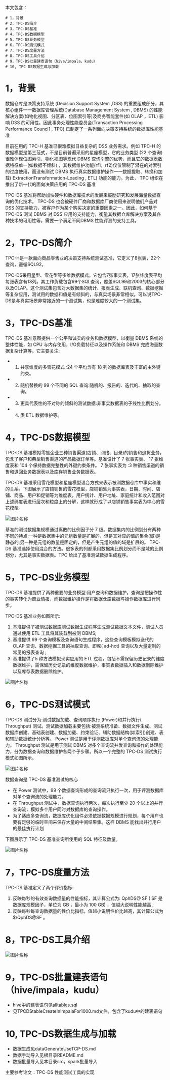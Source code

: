 本文包含：
    
    # 1，背景
    # 2，TPC-DS简介
    # 3，TPC-DS基准
    # 4，TPC-DS数据模型
    # 5，TPC-DS业务模型
    # 6，TPC-DS测试模式
    # 7，TPC-DS度量方法
    # 8，TPC-DS工具介绍
    # 9，TPC-DS批量建表语句（hive/impala，kudu）
    # 10, TPC-DS数据生成与加载

# 1，背景

数据仓库是决策支持系统 (Decision Support System ,DSS) 的重要组成部分，其核心组件一一数据库管理系统(Database Management System , DBMS) 的性能解决方案(如物化视图、分区表、位图索引等)及商务智能套件(如 OLAP ，ETL) 影响 DSS 的可用性。因此事务处理性能委员会(Transaction Processing Performance Counci1 , TPC) 已制定了一系列面向决策支持系统的数据库性能基准

目前在用的 TPC-H 基准已很难模拟日益复杂的 DSS 业务需求。例如 TPC-H 的数据模型是第三范式，不是目前普遍采用的星座模型，它的业务类型 (22 个查询)很难体现位图索引、物化视图等现代 DBMS 查询引擎的优势，而且它的数据表数据特征单一(如数据不倾斜) ，其数据维护功能(rf1，rf2)仅仅限制了潜在的对索引的过度使用，而没有测试 DBMS 执行真实数据维护操作一一数据提取、转换和加载( ExtractionTransformation-Loading , ETL) 功能的能力。为此， TPC 组织在推出了新一代的面向决策应用的 TPC-DS 基准

TPC-DS 基准将帮助加快硬件和数据库技术的发展来鼓励研究和发展海量数据查询的优化技术。 TPC-DS 也会被硬件厂商和数据库厂商使用来说明他们产品对 DSS 的支持能力，被客户作为某个购买决定的重要因素之一。因此，如何基于 TPC-DS 测试 DBMS 对 DSS 应用的支持能力，衡量其数据仓库解决方案及其各种技术的可用性等，需要一个满足不同DBMS 性能评测的支持工具。

# 2，TPC-DS简介

TPC-H是一款面向商品零售业的决策支持系统测试基准，它定义了8张表，22个查询，遵循SQL92。

TPC-DS采用星型、雪花型等多维数据模式。它包含7张事实表，17张纬度表平均每张表含有18列。其工作负载包含99个SQL查询，覆盖SQL99和2003的核心部分以及OLAP。这个测试集包含对大数据集的统计、报表生成、联机查询、数据挖掘等复杂应用，测试用的数据和值是有倾斜的，与真实场景非常相似。可以说TPC-DS是与真实场景非常接近的一个测试集，也是难度较大的一个测试集。

# 3，TPC-DS基准

TPC-DS 基准意图提供一个公平和诚实的业务和数据模型，以衡量 DBMS 系统的整体性能，如 CPU 与内存使用，I/O负载特征以及操作系统和 DBMS 完成海量数据复杂计算等。它主要关注:

* 1) 共享维度的多雪花模式 :24 个平均含有 18 列的数据库表及丰富的主外键约束。
* 2) 随机替换的 99 个不同的 SQL 查询:随机的、报告的、迭代的、抽取的查询。
* 3) 更具代表性的不对称的倾斜的测试数据:非事实数据表的子线性比例划分。
* 4) 类 ETL 数据维护等。

# 4，TPC-DS数据模型

TPC-DS 基准模拟零售企业三种销售渠道(店铺、网络、目录)的销售和退货业务，包含了客户和典型销售渠道的产品数据订单等。基准设计了 7 张事实表、 17 张维度表和 104 个保持数据完整性的外键约束条件。 7 张事实表为 :3 种销售渠道的销售和退回业务数据表以及库存销售业务数据表。

TPC-DS 基准采用雪花模型和星座模型温合方式来表示被测数据仓库中事实和维的关系。下图展示了店铺销售的雪花模型，店铺销售为事实表，日期、时间、店铺、商品、用户和促销等为维度表，用户统计、用户地址、家庭统计和收入范围对上述纬度表进行层次和粒度上的分解，这样就形成了以店铺销售事实表为中心的雪花模型。

<img src="https://github.com/jimmy-src/img/blob/master/tpcds/tpcdsmodel.jpg" width = "" height = "" alt="图片名称" align=center />

基准的测试数据集规模通过离散的比例因子分 7 级。数据集内的比例划分有两种不同的特点:一种是数据集中的元组数量是扩展的，但是其对应的值的集合(域)是静态的;另一种是元组的数量是固定的，但是产生元组的值的域是扩展的。 TPC-DS 基准选择使用混合的方法。很多表的列都采用数据集比例划分而不是域的比例划分，尤其是事实数据表。TPC 给出了基准测试数据生成程序。

# 5，TPC-DS业务模型

TPC-DS 基准提供了两种重要的业务模型:用户查询和数据维护。查询是把操作性的事实转化为商业情报，而数据维护操作是将数据仓库数据与操作数据库进行同步。

TPC-DS 基准业务如图所示: 

1) 基准提供了被测试数据库测试数据生成程序生成测试数据文本文件，测试人员通过使用 ETL 工具将其装载到被测 DBMS;
2) 基准提供 99 个查询模板及查询语句生成程序，这些查询模板模拟迭代的OLAP 查询、数据挖掘工具的抽取查询、即席( ad-hot) 查询以及大量定制的常见的报表查询 ;
3) 基准提供了5 种方法模拟现实应用的 ETL 过程，包括不需保留历史记录的维度数据维护，需保留历史记录的维度数据维护，事实表数据插入和数据删除维护以及库存表数据删除维护。

<img src="https://github.com/jimmy-src/img/blob/master/tpcds/tpcdsbusiness.jpg" width = "" height = "" alt="图片名称" align=center />

# 6，TPC-DS测试模式

TPC-DS 测试分为:测试数据加载、查询顺序执行 (Power)和并行执行( Throughput) 测试。测试数据加载主要包括:被测系统准备、数据文件生成、测试数据库创建、基础表创建、数据加载、约束验证、辅助数据结构(如索引)创建、表和辅助数据统计分析等。 Power 测试是用于评测数据库对单个查询流的处理能力。 Throughput 测试是用于测试 DBMS 对多个查询流并发查询和操作的处理能力，分为数据查询和数据维护各两个子步骤。所以一个完整的 TPC-DS 测试执行模式如图所示。

<img src="https://github.com/jimmy-src/img/blob/master/tpcds/tpcdstest.jpg" width = "" height = "" alt="图片名称" align=center />

数据查询是 TPC-DS 基准测试的核心

* 在 Power 测试中，99 个数据查询形成的查询流只执行一次，用于评测数据库对单个查询流的处理能力。
* 在 Throughput 测试中，数据查询执行两次，每次执行至少 20 个以上的并行查询流，模拟多个用户同时对数据库的查询操作。
* 为了适应多查询流，数据库优化组件必须依据数据规模进行规划，每个用户也要有足够的临时空间来保存大量的中间结果集。这样 DBMS 能找出并行用户的最佳执行计划

下图展示了 TPC-DS 基准查询所使用的 SQL 特征及数量。

<img src="https://github.com/jimmy-src/img/blob/master/tpcds/tpcdstrait.jpg" width = "" height = "" alt="图片名称" align=center />

# 7，TPC-DS度量方法

TPC-DS 基准定义了两个评价指标:

1) 反映每秒的有效查询数据量的性能指标，其计算公式为: QphDS@ SF ( SF 是数据库规模因子，单位为 GB ，最小为 100 GB) ，值越大说明性能越高 ;
2) 反映每秒每查询数据量的性价比指标，值越小说明性价比越高，其计算公式为 $/QphDS@SF 。

# 8，TPC-DS工具介绍

<img src="https://github.com/jimmy-src/img/blob/master/tpcds/tpcdstools.jpg" width = "" height = "" alt="图片名称" align=center />

# 9，TPC-DS批量建表语句（hive/impala，kudu）

*  hive中的建表语句见alltables.sql
*  见TPCDStableCreateInImpalaFor1000.md文件，包含了kudu中的建表语句

# 10, TPC-DS数据生成与加载

* 数据生成见dataGenerateUseTCP-DS.md
* 数据手动导入见根目录README.md
* 数据批量导入见本目录src，spark批量导入


主要参考论文：TPC-DS 性能测试工具的实现
